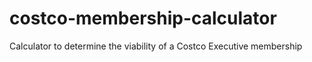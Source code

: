 # costco-membership-calculator
Calculator to determine the viability of a Costco Executive membership
